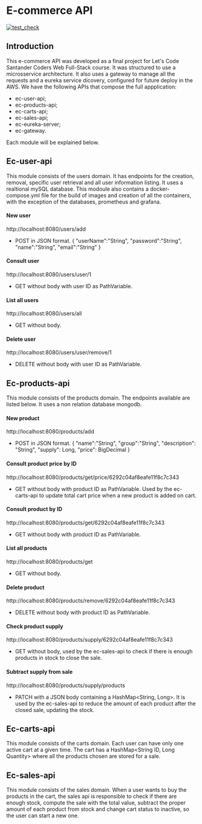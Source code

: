 # E-commerce API
[![test_check](https://github.com/RubensPS/ec-user-api/actions/workflows/gradle.yml/badge.svg)](https://github.com/RubensPS/ec-user-api/actions/workflows/gradle.yml)

## Introduction

This e-commerce API was developed as a final project for Let's Code Santander Coders Web Full-Stack course. It was structured to use a microsservice architecture.
It also uses a gateway to manage all the requests and a eureka service dicovery, configured for future deploy in the AWS.
We have the following APIs that compose the full appplication:

* ec-user-api;
* ec-products-api;
* ec-carts-api;
* ec-sales-api;
* ec-eureka-server;
* ec-gateway.

Each module will be explained below.

## Ec-user-api

This module consists of the users domain. It has endpoints for the creation, removal, specific user retrieval and all user information listing.
It uses a realtional mySQL database. This modoule also contains a docker-compose.yml file for the build of images and creation of all the containers, with the exception of the databases, prometheus and grafana.

#### New user
http://localhost:8080/users/add
* POST in JSON format.
{
	"userName":"String",
	"password":"String",
	"name":"String",
	"email":"String"
}

#### Consult user
http://localhost:8080/users/user/1
* GET without body with user ID as PathVariable.

#### List all users
http://localhost:8080/users/all
* GET without body.

#### Delete user
http://localhost:8080/users/user/remove/1
* DELETE without body with user ID as PathVariable.

## Ec-products-api

This module consists of the products domain. The endpoints available are listed below.
It uses a non relation database mongodb.

#### New product
http://localhost:8080/products/add
* POST in JSON format.
{
	"name":"String",
	"group":"String",
	"description": "String",
	"supply": Long,
	"price": BigDecimal
}

#### Consult product price by ID
http://localhost:8080/products/get/price/6292c04af8eafe11f8c7c343
* GET without body with product ID as PathVariable. Used by the ec-carts-api to update total cart price when a new product is added on cart.

#### Consult product by ID
http://localhost:8080/products/get/6292c04af8eafe11f8c7c343
* GET without body with product ID as PathVariable.

#### List all products
http://localhost:8080/products/get
* GET without body.

#### Delete product
http://localhost:8080/products/remove/6292c04af8eafe11f8c7c343
* DELETE without body with product ID as PathVariable.

#### Check product supply
http://localhost:8080/products/supply/6292c04af8eafe11f8c7c343
* GET without body, used by the ec-sales-api to check if there is enough products in stock to close the sale.

#### Subtract supply from sale
http://localhost:8080/products/supply/products
* PATCH with a JSON body containing a HashMap<String, Long>. It is used by the ec-sales-api to reduce the amount of each product after the closed sale,
updating the stock.

## Ec-carts-api
This module consists of the carts domain. Each user can have only one active cart at a given time. The cart has a HashMap<String ID, Long Quantity> where all the products chosen are stored for a sale.

## Ec-sales-api
This module consists of the sales domain. When a user wants to buy the products in the cart, the sales api is responsible to check if there are enough stock, compute the sale with the total value, subtract the proper amount of each product from stock and change cart status to inactive, so the user can start a new one.




